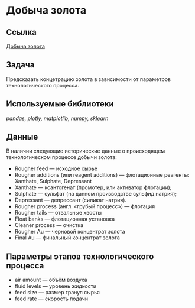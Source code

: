 # Добыча золота

## Ссылка
[Добыча золота](https://nbviewer.jupyter.org/github/svvema/Yandex_praktikum-proj/blob/main/ML_projects/ML_regresion_au_concetrate/ML_regresion_au_concetrate.ipynb)

## Задача

Предсказать концетрацию золота в зависимости от параметров технологического процесса.

## Используемые библиотеки
*pandas, plotly, matplotlib, numpy, sklearn*

## Данные

В наличии следующие исторические данные о происходящем технологическом процессе добычи золота:
- Rougher feed — исходное сырье
- Rougher additions (или reagent additions) — флотационные реагенты: Xanthate, Sulphate, Depressant
- Xanthate — ксантогенат (промотер, или активатор флотации);
- Sulphate — сульфат (на данном производстве сульфид натрия);
- Depressant — депрессант (силикат натрия).
- Rougher process (англ. «грубый процесс») — флотация
- Rougher tails — отвальные хвосты
- Float banks — флотационная установка
- Cleaner process — очистка
- Rougher Au — черновой концентрат золота
- Final Au — финальный концентрат золота


## Параметры этапов технологического процесса
- air amount — объём воздуха
- fluid levels — уровень жидкости
- feed size — размер гранул сырья
- feed rate — скорость подачи 


